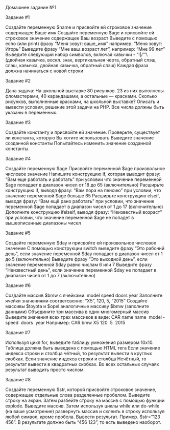 Домашнее задание №1

Задание #1 
 
Создайте   переменную   $name   и   присвойте   ей   строковое   значение   содержащее  Ваше имя 
Создайте   переменную   $age   и   присвойте   ей   строковое   значение   содержащее   Ваш  возраст 
Выведите   с   помощью   echo   (или   print)   фразу   “Меня   зовут:   ​ваше_имя​”   например:  “Меня зовут: Игорь” 
Выведите фразу “Мне ​ваш_возраст​ лет”, например: “Мне 99 лет” 
Выведите следующий набор символов, включая кавычки - “!|\/’”\ (двойная кавычка, воскл. знак, вертикальная черта, обратный слэш, слэш, кавычка, двойная кавычка, обратный слэш)
Каждая фраза должна начинаться с новой строки
 
Задание #2 
 
Дана задача: На школьной выставке 80 рисунков. 23 из них выполнены фломастерами, 40 карандашами, а остальные — красками. Сколько рисунков, выполненные красками, на школьной выставке?
Описать и вывести условия, решение этой задачи на PHP. Все числа должны быть указаны в переменных.

Задание #3
 
Создайте константу и присвойте ей значение. 
Проверьте, существует ли константа, которую Вы хотите использовать 
Выведите значение созданной константы 
Попытайтесь изменить значение созданной константы. 
 
Задание #4 
 
Создайте переменную $age 
Присвойте переменной $age произвольное числовое значение 
Напишите   конструкцию   if,   которая   выводит   фразу:   “Вам   еще работать   и   работать”  при   условии   что   значение   переменной   $age   попадает   в   диапазон   чисел   от   18   до   65  (включительно) 
Расширьте   конструкцию   if,   выводя   фразу:   “Вам   пора   на   пенсию”   при   условии,   что  значение переменной $age больше 65 
Расширьте   конструкцию   ­elseif,   выводя   фразу:   “Вам   ещё   рано   работать”   при  условии,   что   значение   переменной   $age   попадает   в   диапазон   чисел   от   1   до   17  (включительно)  
Дополните   конструкцию   if­elseif,   выводя   фразу:   “Неизвестный   возраст”   при  условии,   что   значение   переменной   $age   не   попадет   в   вышеописанные   диапазоны чисел 
 
 

Задание #5
 
Создайте переменную $day и присвойте ей произвольное числовое значение
С   помощью   конструкции   switch   выведите   фразу   “Это   рабочий   день”,   если   значение  переменной $day попадает в диапазон чисел от 1 до 5 (включительно) 
Выведите   фразу   “Это   выходной   день”,   если   значение   переменной   $day   равно  числам 6 или 7 
Выведите   фразу   “Неизвестный   день”,   если   значение   переменной   $day   не   попадает  в диапазон чисел от 1 до 7 (включительно) 
 
Задание #6 
 
Создайте массив $bmw с ячейками: 
model 
speed 
doors 
year 
 Заполните ячейки значениями соответсвенно: “X5”, 120, 5, “2015” 
Создайте   массивы   $toyota   и   $opel   аналогичные   массиву   $bmw   (заполните  данными) 
Объедините три массива в один многомерный массив
Выведите значения всех трех массивов в виде:
CAR name
name ­ model ­speed ­ doors ­ year
Например: 
CAR bmw
X5 ­120 ­ 5 ­ 2015 

Задание #7 
 
Используя цикл for, выведите таблицу умножения размером 10x10. Таблица должна быть выведена с помощью HTML тега <table>
Если значение индекса строки и столбца чётный, то результат вывести в круглых скобках.
Если значение индекса строки и столбца Нечётный, то результат вывести в квадратных скобках.
Во всех остальных случаях результат выводить просто числом.

 
Задание #8
 
Создайте переменную $str, которой присвойте строковое значение, содержащее отдельные слова разделенные пробелом. Выведите строку на экран.
Затем разбейте строку на массив с помощью функции explode. Выведите массив. Затем используя циклы while или do-while (на ваше усмотрение) развернуть массив и склеить в строку используя любой символ, кроме пробела. Вывести результат.
Пример. $str=”123 456”. В результате должно быть “456 123”, то есть выведено наоборот.



